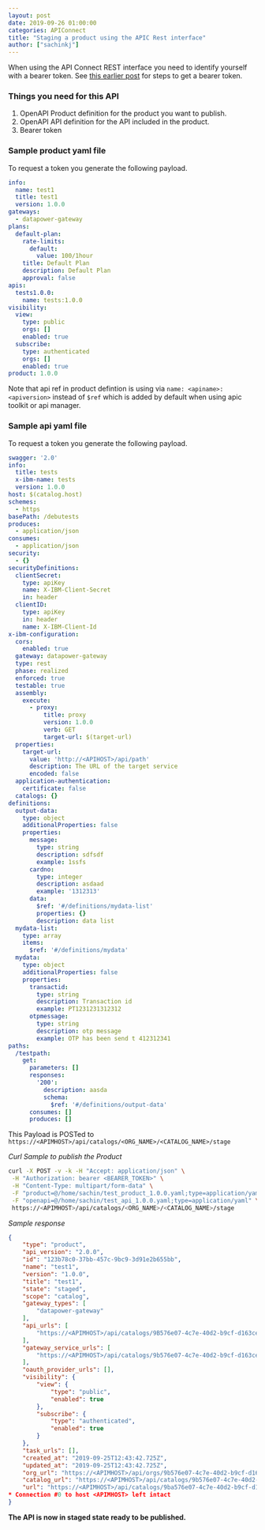 ```yaml
---
layout: post
date: 2019-09-26 01:00:00
categories: APIConnect
title: "Staging a product using the APIC Rest interface"
author: ["sachinkj"]
---
```

When using the API Connect REST interface  you need to identify yourself with a bearer token. See [this earlier post](/apiconnect/2019/09/18/GettingoAuthTokenFromAPIC.html) for steps to get a bearer token.

<!--more-->
### Things you need for this API
1. OpenAPI Product definition for the product you want to publish.
2. OpenAPI API definition for the API included in the product.
3. Bearer token

### Sample product yaml file
To request a token you generate the following payload.
```yaml
info:
  name: test1
  title: test1
  version: 1.0.0
gateways:
  - datapower-gateway
plans:
  default-plan:
    rate-limits:
      default:
        value: 100/1hour
    title: Default Plan
    description: Default Plan
    approval: false
apis:
  tests1.0.0:
    name: tests:1.0.0
visibility:
  view:
    type: public
    orgs: []
    enabled: true
  subscribe:
    type: authenticated
    orgs: []
    enabled: true
product: 1.0.0
````

Note that api ref in product defintion is using via  `name: <apiname>:<apiversion>` instead of `$ref` which is added by default when using apic toolkit or api manager.

### Sample api yaml file

To request a token you generate the following payload.

```yaml
swagger: '2.0'
info:
  title: tests
  x-ibm-name: tests
  version: 1.0.0
host: $(catalog.host)
schemes:
  - https
basePath: /debutests
produces:
  - application/json
consumes:
  - application/json
security:
  - {}
securityDefinitions:
  clientSecret:
    type: apiKey
    name: X-IBM-Client-Secret
    in: header
  clientID:
    type: apiKey
    in: header
    name: X-IBM-Client-Id
x-ibm-configuration:
  cors:
    enabled: true
  gateway: datapower-gateway
  type: rest
  phase: realized
  enforced: true
  testable: true
  assembly:
    execute:
      - proxy:
          title: proxy
          version: 1.0.0
          verb: GET
          target-url: $(target-url)
  properties:
    target-url:
      value: 'http://<APIHOST>/api/path'
      description: The URL of the target service
      encoded: false
  application-authentication:
    certificate: false
  catalogs: {}
definitions:
  output-data:
    type: object
    additionalProperties: false
    properties:
      message:
        type: string
        description: sdfsdf
        example: 1ssfs
      cardno:
        type: integer
        description: asdaad
        example: '1312313'
      data:
        $ref: '#/definitions/mydata-list'
        properties: {}
        description: data list
  mydata-list:
    type: array
    items:
      $ref: '#/definitions/mydata'
  mydata:
    type: object
    additionalProperties: false
    properties:
      transactid:
        type: string
        description: Transaction id
        example: PT1231231312312
      otpmessage:
        type: string
        description: otp message
        example: OTP has been send t 412312341
paths:
  /testpath:
    get:
      parameters: []
      responses:
        '200':
          description: aasda
          schema:
            $ref: '#/definitions/output-data'
      consumes: []
      produces: []
````

This Payload is POSTed to `https://<APIMHOST>/api/catalogs/<ORG_NAME>/<CATALOG_NAME>/stage`

*Curl Sample to publish the Product*

```bash
curl -X POST -v -k -H "Accept: application/json" \
 -H "Authorization: bearer <BEARER_TOKEN>" \
 -H "Content-Type: multipart/form-data" \
 -F "product=@/home/sachin/test_product_1.0.0.yaml;type=application/yaml" \
 -F "openapi=@/home/sachin/test_api_1.0.0.yaml;type=application/yaml" \
 https://<APIMHOST>/api/catalogs/<ORG_NAME>/<CATALOG_NAME>/stage
```

*Sample response*

```json
{
    "type": "product",
    "api_version": "2.0.0",
    "id": "123b78c0-37bb-457c-9bc9-3d91e2b655bb",
    "name": "test1",
    "version": "1.0.0",
    "title": "test1",
    "state": "staged",
    "scope": "catalog",
    "gateway_types": [
        "datapower-gateway"
    ],
    "api_urls": [
        "https://<APIMHOST>/api/catalogs/9B576e07-4c7e-40d2-b9cf-d163ce7bdf45/63c6f8cc-1769-4498-93ed-9e1b96658ea4/apis/dfbdea96-2a54-4f0f-921e-866c935d30a7"
    ],
    "gateway_service_urls": [
        "https://<APIMHOST>/api/catalogs/9b576e07-4c7e-40d2-b9cf-d163ce7bdf45/63c6f8cc-1769-4498-93ed-9e1b96658ea4/configured-gateway-services/f741232a-9a7d-4758-a355-89a6cdd0c4aa"
    ],
    "oauth_provider_urls": [],
    "visibility": {
        "view": {
            "type": "public",
            "enabled": true
        },
        "subscribe": {
            "type": "authenticated",
            "enabled": true
        }
    },
    "task_urls": [],
    "created_at": "2019-09-25T12:43:42.725Z",
    "updated_at": "2019-09-25T12:43:42.725Z",
    "org_url": "https://<APIMHOST>/api/orgs/9b576e07-4c7e-40d2-b9cf-d163ce7bdf45",
    "catalog_url": "https://<APIMHOST>/api/catalogs/9b576e07-4c7e-40d2-b9cf-d163ce7bdf45/64c6f8cc-1769-4498-93ed-9e1b96658ea4",
    "url": "https://<APIMHOST>/api/catalogs/9ba576e07-4c7e-40d2-b9cf-d163ce7bdf45/63c6f8cc-1769-4498-93ed-9e1b96658ea4/products/255b78c0-37bb-457c-9bc9-3d91e2b655bb"
* Connection #0 to host <APIMHOST> left intact
}
```

**The API is now in staged state ready to be published.**
